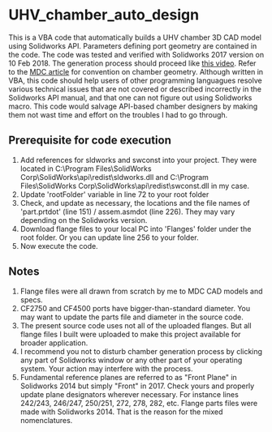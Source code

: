 # UHV_chamber_auto_design

This is a VBA code that automatically builds a UHV chamber 3D CAD model using Solidworks API. Parameters defining port geometry are contained in the code. The code was tested and verified with Solidworks 2017 version on 10 Feb 2018. The generation process should proceed like [this video](https://www.youtube.com/watch?v=t8tN-IW61VU). Refer to the [MDC article](https://www.mdcvacuum.com/displayContentPageFull.aspx?cc=CUSTOMENG) for convention on chamber geometry. Although written in VBA, this code should help users of other programming languagues resolve various technical issues that are not covered or described incorrectly in the Solidworks API manual, and that one can not figure out using Solidworks macro. This code would salvage API-based chamber designers by making them not wast time and effort on the troubles I had to go through.

## Prerequisite for code execution

1. Add references for sldworks and swconst into your project. They were located in C:\Program Files\SolidWorks Corp\SolidWorks\api\redist\sldworks.dll and C:\Program Files\SolidWorks Corp\SolidWorks\api\redist\swconst.dll in my case.
2. Update 'rootFolder' variable in line 72 to your root folder
3. Check, and update as necessary, the locations and the file names of 'part.prtdot' (line 151) / assem.asmdot (line 226). They may vary depending on the Solidworks version.
4. Download flange files to your local PC into 'Flanges' folder under the root folder. Or you can update line 256 to your folder.
5. Now execute the code.

## Notes

1. Flange files were all drawn from scratch by me to MDC CAD models and specs.
2. CF2750 and CF4500 ports have bigger-than-standard diameter. You may want to update the parts file and diameter in the source code.
3. The present source code uses not all of the uploaded flanges. But all flange files I built were uploaded to make this project available for broader application.
4. I recommend you not to disturb chamber generation process by clicking any part of Solidworks window or any other part of your operating system. Your action may interfere with the process.
5. Fundamental reference planes are referred to as "Front Plane" in Solidworks 2014 but simply "Front" in 2017. Check yours and properly update plane designators wherever necessary. For instance lines 242/243, 246/247, 250/251, 272, 278, 282, etc. Flange parts files were made with Solidworks 2014. That is the reason for the mixed nomenclatures.
